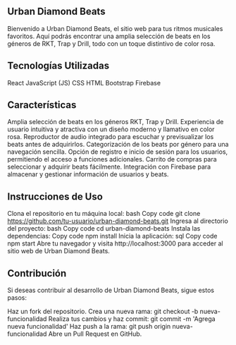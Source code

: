 ## Urban Diamond Beats
Bienvenido a Urban Diamond Beats, el sitio web para tus ritmos musicales favoritos. Aquí podrás encontrar una amplia selección de beats en los géneros de RKT, Trap y Drill, todo con un toque distintivo de color rosa.

## Tecnologías Utilizadas
React
JavaScript (JS)
CSS
HTML
Bootstrap
Firebase
## Características
Amplia selección de beats en los géneros RKT, Trap y Drill.
Experiencia de usuario intuitiva y atractiva con un diseño moderno y llamativo en color rosa.
Reproductor de audio integrado para escuchar y previsualizar los beats antes de adquirirlos.
Categorización de los beats por género para una navegación sencilla.
Opción de registro e inicio de sesión para los usuarios, permitiendo el acceso a funciones adicionales.
Carrito de compras para seleccionar y adquirir beats fácilmente.
Integración con Firebase para almacenar y gestionar información de usuarios y beats.
## Instrucciones de Uso
Clona el repositorio en tu máquina local:
bash
Copy code
git clone https://github.com/tu-usuario/urban-diamond-beats.git
Ingresa al directorio del proyecto:
bash
Copy code
cd urban-diamond-beats
Instala las dependencias:
Copy code
npm install
Inicia la aplicación:
sql
Copy code
npm start
Abre tu navegador y visita http://localhost:3000 para acceder al sitio web de Urban Diamond Beats.
## Contribución
Si deseas contribuir al desarrollo de Urban Diamond Beats, sigue estos pasos:

Haz un fork del repositorio.
Crea una nueva rama: git checkout -b nueva-funcionalidad
Realiza tus cambios y haz commit: git commit -m 'Agrega nueva funcionalidad'
Haz push a la rama: git push origin nueva-funcionalidad
Abre un Pull Request en GitHub.
